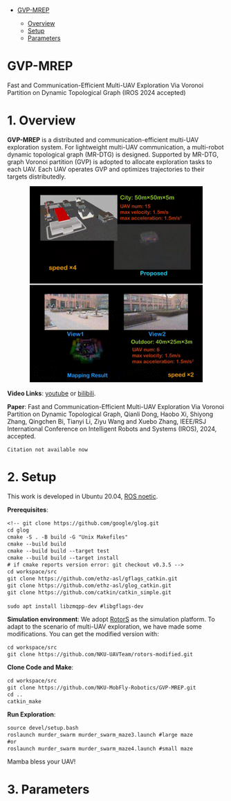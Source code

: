 - [GVP-MREP](#GVP-MREP)
  - [Overview](#1-overview)
  - [Setup](#2-setup)
  - [Parameters](#3-parameters)
  
  <!-- - [Quick Start](#quick-start)
  - [Exploring Different Environments](#exploring-different-environments)
  - [Known issues](#known-issues)
    - [Compilation issue](#compilation-issue)
    - [Unexpected crash](#unexpected-crash)
  - [Acknowledgements](#acknowledgements) -->


# GVP-MREP
Fast and Communication-Efficient Multi-UAV Exploration Via Voronoi Partition on Dynamic Topological Graph (IROS 2024 accepted)

# 1. Overview
**GVP-MREP** is a distributed and communication-efficient multi-UAV exploration system. For lightweight multi-UAV communication, a multi-robot dynamic topological graph (MR-DTG) is designed. Supported by MR-DTG, graph Voronoi partition (GVP) is adopted to allocate exploration tasks to each UAV. Each UAV operates GVP and optimizes trajectories to their targets distributedly.   
<p align="center">
  <img src="pics/0.gif" width = "400" height = "225"/>
  <img src="pics/1.gif" width = "400" height = "225"/>
</p>

**Video Links**: [youtube](https://www.youtube.com/watch?v=AtG9stNVjX0) or [bilibili](https://www.bilibili.com/video/BV1KC411h79h/).

**Paper**: Fast and Communication-Efficient Multi-UAV Exploration Via Voronoi Partition on Dynamic Topological Graph, Qianli Dong, Haobo Xi, Shiyong Zhang, Qingchen Bi, Tianyi Li, Ziyu Wang and Xuebo Zhang, IEEE/RSJ International Conference on Intelligent Robots and Systems (IROS), 2024, accepted.
```
Citation not available now
```
# 2. Setup
This work is developed in Ubuntu 20.04, [ROS noetic](http://wiki.ros.org/noetic/Installation/Ubuntu).

**Prerequisites**:
```
<!-- git clone https://github.com/google/glog.git
cd glog
cmake -S . -B build -G "Unix Makefiles"
cmake --build build
cmake --build build --target test
cmake --build build --target install
# if cmake reports version error: git checkout v0.3.5 -->
cd workspace/src
git clone https://github.com/ethz-asl/gflags_catkin.git
git clone https://github.com/ethz-asl/glog_catkin.git
git clone https://github.com/catkin/catkin_simple.git

sudo apt install libzmqpp-dev #libgflags-dev
```

**Simulation environment**:
We adopt [RotorS](https://github.com/ethz-asl/rotors_simulator) as the simulation platform. To adapt to the scenario of multi-UAV exploration, we have made some modifications. You can get the modified version with:
```
cd workspace/src
git clone https://github.com/NKU-UAVTeam/rotors-modified.git
```

**Clone Code and Make**:
```
cd workspace/src
git clone https://github.com/NKU-MobFly-Robotics/GVP-MREP.git
cd ..
catkin_make
```
**Run Exploration**:
```
source devel/setup.bash
roslaunch murder_swarm murder_swarm_maze3.launch #large maze
#or
roslaunch murder_swarm murder_swarm_maze4.launch #small maze
```

Mamba bless your UAV!

# 3. Parameters


